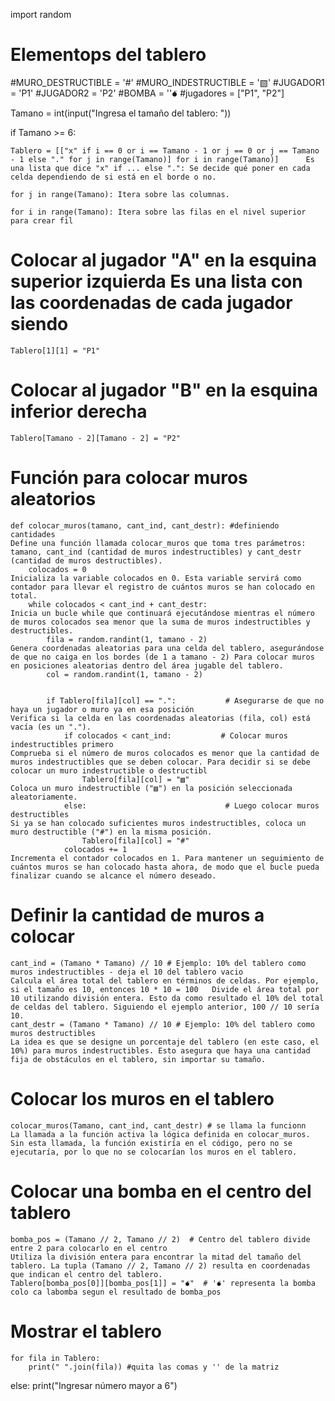 import random
# Elementops del tablero 
#MURO_DESTRUCTIBLE = '#'
#MURO_INDESTRUCTIBLE = '▧'
#JUGADOR1 = 'P1'
#JUGADOR2 = 'P2'
#BOMBA = ''💣︎
#jugadores = ["P1", "P2"]

Tamano = int(input("Ingresa el tamaño del tablero: "))      

if Tamano >= 6:

    Tablero = [["x" if i == 0 or i == Tamano - 1 or j == 0 or j == Tamano - 1 else "." for j in range(Tamano)] for i in range(Tamano)]      Es una lista que dice "x" if ... else ".": Se decide qué poner en cada celda dependiendo de si está en el borde o no.
                                                                                                                                            for j in range(Tamano): Itera sobre las columnas.
                                                                                                                                            for i in range(Tamano): Itera sobre las filas en el nivel superior para crear fil

# Colocar al jugador "A" en la esquina superior izquierda                                                                                   Es una lista con las coordenadas de cada jugador siendo 
    Tablero[1][1] = "P1"

# Colocar al jugador "B" en la esquina inferior derecha
    Tablero[Tamano - 2][Tamano - 2] = "P2"

# Función para colocar muros aleatorios
    
    def colocar_muros(tamano, cant_ind, cant_destr): #definiendo cantidades                                                                Define una función llamada colocar_muros que toma tres parámetros: tamano, cant_ind (cantidad de muros indestructibles) y cant_destr (cantidad de muros destructibles).
        colocados = 0                                                                                                                        Inicializa la variable colocados en 0. Esta variable servirá como contador para llevar el registro de cuántos muros se han colocado en total.
        while colocados < cant_ind + cant_destr:                                                                                               Inicia un bucle while que continuará ejecutándose mientras el número de muros colocados sea menor que la suma de muros indestructibles y destructibles.
            fila = random.randint(1, tamano - 2)                                                                                                 Genera coordenadas aleatorias para una celda del tablero, asegurándose de que no caiga en los bordes (de 1 a tamano - 2) Para colocar muros en posiciones aleatorias dentro del área jugable del tablero.
            col = random.randint(1, tamano - 2)
        
        
            if Tablero[fila][col] == ".":           # Asegurarse de que no haya un jugador o muro ya en esa posición                               Verifica si la celda en las coordenadas aleatorias (fila, col) está vacía (es un ".").
                if colocados < cant_ind:           # Colocar muros indestructibles primero                                                           Comprueba si el número de muros colocados es menor que la cantidad de muros indestructibles que se deben colocar. Para decidir si se debe colocar un muro indestructible o destructibl
                    Tablero[fila][col] = "▧"                                                                                                          Coloca un muro indestructible ("▧") en la posición seleccionada aleatoriamente.
                else:                               # Luego colocar muros destructibles                                                                  Si ya se han colocado suficientes muros indestructibles, coloca un muro destructible ("#") en la misma posición.
                    Tablero[fila][col] = "#"
                colocados += 1                                                                                                                                Incrementa el contador colocados en 1. Para mantener un seguimiento de cuántos muros se han colocado hasta ahora, de modo que el bucle pueda finalizar cuando se alcance el número deseado.

# Definir la cantidad de muros a colocar
    cant_ind = (Tamano * Tamano) // 10 # Ejemplo: 10% del tablero como muros indestructibles - deja el 10 del tablero vacio                                            Calcula el área total del tablero en términos de celdas. Por ejemplo, si el tamaño es 10, entonces 10 * 10 = 100   Divide el área total por 10 utilizando división entera. Esto da como resultado el 10% del total de celdas del tablero. Siguiendo el ejemplo anterior, 100 // 10 sería 10.             
    cant_destr = (Tamano * Tamano) // 10 # Ejemplo: 10% del tablero como muros destructibles                                                                               La idea es que se designe un porcentaje del tablero (en este caso, el 10%) para muros indestructibles. Esto asegura que haya una cantidad fija de obstáculos en el tablero, sin importar su tamaño.

# Colocar los muros en el tablero
    colocar_muros(Tamano, cant_ind, cant_destr) # se llama la funcionn                                                                                                       La llamada a la función activa la lógica definida en colocar_muros. Sin esta llamada, la función existiría en el código, pero no se ejecutaría, por lo que no se colocarían los muros en el tablero.


# Colocar una bomba en el centro del tablero
    bomba_pos = (Tamano // 2, Tamano // 2)  # Centro del tablero divide entre 2 para colocarlo en el centro                                                                     Utiliza la división entera para encontrar la mitad del tamaño del tablero. La tupla (Tamano // 2, Tamano // 2) resulta en coordenadas que indican el centro del tablero.
    Tablero[bomba_pos[0]][bomba_pos[1]] = "💣︎"  # '💣︎' representa la bomba colo ca labomba segun el resultado de bomba_pos

# Mostrar el tablero
    for fila in Tablero:
        print(" ".join(fila)) #quita las comas y '' de la matriz

else:
    print("Ingresar número mayor a 6")
